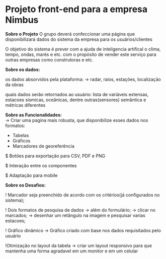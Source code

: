 <h1>Projeto front-end para a empresa Nimbus</h1>

**Sobre o Projeto**
O grupo deverá confeccionar uma página que disponibilizará dados do sistema da empresa para os usuários/clientes

O objetivo do sistema é prever com a ajuda de inteligencia artifical o clima, tempo, ondas, marés e etc. 
com o propósito de vender este serviço para outras empresas como construtoras e etc.

**Sobre os dados:**

os dados absorvidos pela plataforma:
  -> radar, raios, estações, localização da obras

quais dados serão retornados ao usuário:
  lista de variáveis extensas, estacoes sísmicas, oceânicas, dentre outras(sensores)
  semântica e métricas diferentes

**Sobre as Funcionalidades:** <br>
-> Criar uma pagina mais robusta, que disponibilize esses dados nos formatos:
  * Tabelas
  * Gráficos
  * Marcadores de georeferência

$ Botões para exportação para CSV, PDF e PNG

$ Interação entre os componentes

$ Adaptação para mobile

**Sobre os Desafios:**

! Marcador seja preenchido de acordo com os critérios(já configurados no sistema);

! Dois formatos de pesquisa de dados
  -> além do formulário;
  -> clicar no marcados;
  -> desenhar um retângulo na imagem e pesquisar varias estacoes;

! Gráfico dinâmico
  -> Gráfico criado com base nos dados requisitados pelo usuário

!Otimização no layout da tabela
  -> criar um layout responsivo para que mantenha uma forma agradavel em um monitor e em um celular
